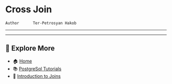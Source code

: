 # Cross Join

```info
Author      Ter-Petrosyan Hakob
```

---

---

## 📌 Explore More

- 🏠 [Home](./../../README.md)
- 📚 [PostgreSql Tutorials](./../tutorials.md)
- 🔗 [Introduction to Joins](./1_Introduction_to_Joins.md)